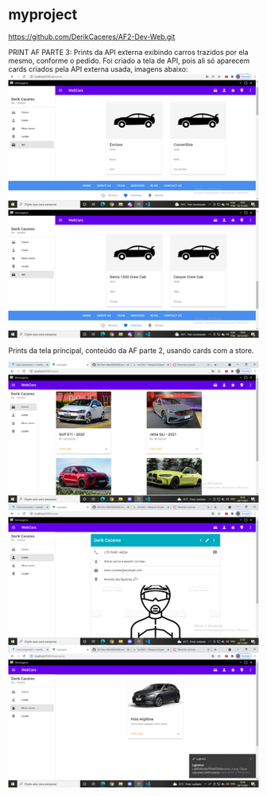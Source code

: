 # myproject

https://github.com/DerikCaceres/AF2-Dev-Web.git

PRINT AF PARTE 3: Prints da API externa exibindo carros trazidos por ela mesmo, conforme o pedido.
Foi criado a tela de API, pois ali só aparecem cards criados pela API externa usada, imagens abaixo:
![Screenshot_4](https://github.com/DerikCaceres/AF2-Dev-Web//blob/main/src/assets/Screenshot_4.png?raw=true)
![Screenshot_5](https://github.com/DerikCaceres/AF2-Dev-Web//blob/main/src/assets/Screenshot_5.png?raw=true)

Prints da tela principal, conteúdo da AF parte 2, usando cards com a store.

![Screenshot_1](https://github.com/DerikCaceres/AF2-Dev-Web/blob/main/src/assets/Screenshot_1.png?raw=true)
![Screenshot_2](https://github.com/DerikCaceres/AF2-Dev-Web/blob/main/src/assets/Screenshot_2.png?raw=true)
![Screenshot_3](https://github.com/DerikCaceres/AF2-Dev-Web//blob/main/src/assets/Screenshot_3.png?raw=true)
